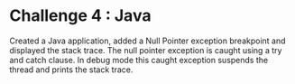 
# Challenge 4 : Java

Created a Java application, added a Null Pointer exception breakpoint and displayed the stack trace. The null pointer exception is caught using a try and catch clause. In debug mode this caught exception suspends the thread and prints the stack trace. 



